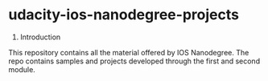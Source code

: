 # udacity-ios-nanodegree-projects

1. Introduction

This repository contains all the material offered by IOS Nanodegree. The repo contains samples and projects developed through the first and second module. 


